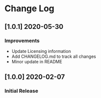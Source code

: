 # Change Log

## [1.0.1] 2020-05-30
### Improvements
- Update Licensing information
- Add CHANGELOG.md to track all changes
- Minor update in README

## [1.0.0] 2020-02-07
### Initial Release
